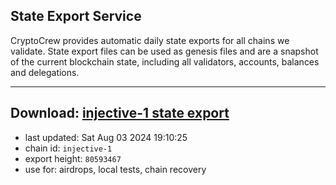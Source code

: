 ## State Export Service
CryptoCrew provides automatic daily state exports for all chains we validate. State export files can be used as genesis files and are a snapshot of the current blockchain state, including all validators, accounts, balances and delegations.

---
**Download: [injective-1 state export](https://dl-eu2.ccvalidators.com/SERVICE/injective/injective-1_export_80593467.json)**
---

- last updated: Sat Aug 03 2024 19:10:25
- chain id: `injective-1`
- export height: `80593467`
- use for: airdrops, local tests, chain recovery
